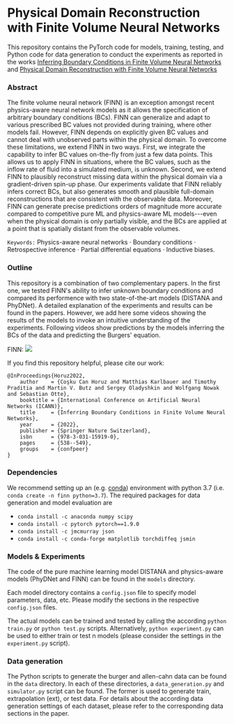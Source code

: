 # Physical Domain Reconstruction with Finite Volume Neural Networks

This repository contains the PyTorch code for models, training, testing, and Python code for data generation to conduct the experiments as reported in the works [Inferring Boundary Conditions in Finite Volume Neural Networks](https://link.springer.com/chapter/10.1007/978-3-031-15919-0_45) and [Physical Domain Reconstruction with Finite Volume Neural Networks]([https://link.springer.com/chapter/10.1007/978-3-031-15919-0_45](https://doi.org/10.1080/08839514.2023.2204261))

### Abstract

The finite volume neural network (FINN) is an exception amongst recent physics-aware neural network models as it allows the specification of arbitrary boundary conditions (BCs). FINN can generalize and adapt to various prescribed BC values not provided during training, where other models fail. However, FINN depends on explicitly given BC values and cannot deal with unobserved parts within the physical domain. To overcome these limitations, we extend FINN in two ways. First, we integrate the capability to infer BC values on-the-fly from just a few data points. This allows us to apply FINN in situations, where the BC values, such as the inflow rate of fluid into a simulated medium, is unknown. Second, we extend FINN to plausibly reconstruct missing data within the physical domain via a gradient-driven spin-up phase. Our experiments validate that FINN reliably infers correct BCs, but also generates smooth and plausible full-domain reconstructions that are consistent with the observable data. Moreover, FINN can generate precise predictions orders of magnitude more accurate compared to competitive pure ML and physics-aware ML models---even when the physical domain is only partially visible, and the BCs are applied at a point that is spatially distant from the observable volumes.

`Keywords:` Physics-aware neural networks · Boundary conditions · Retrospective inference · Partial differential equations · Inductive biases.


### Outline
This repository is a combination of two complementary papers. In the first one, we tested FINN's ability to infer unknown boundary conditions and compared its performence with two state-of-the-art models (DISTANA and PhyDNet). A detailed explanation of the experiments and results can be found in the papers. However, we add here some videos showing the results of the models to invoke an intuitive understanding of the experiments. Following videos show predictions by the models inferring the BCs of the data and predicting the Burgers' equation.



FINN:
![](https://github.com/CognitiveModeling/MSC-Horuz/assets/94513279/7bca87cb-033f-4bd2-a937-a7021e5a5d2a)




If you find this repository helpful, please cite our work:

```
@InProceedings{Horuz2022,
    author    = {Coşku Can Horuz and Matthias Karlbauer and Timothy Praditia and Martin V. Butz and Sergey Oladyshkin and Wolfgang Nowak and Sebastian Otte},
    booktitle = {International Conference on Artificial Neural Networks (ICANN)},
    title     = {Inferring Boundary Conditions in Finite Volume Neural Networks},
    year      = {2022},
    publisher = {Springer Nature Switzerland},
    isbn      = {978-3-031-15919-0},
    pages     = {538--549},
    groups    = {confpeer}
}
```

### Dependencies

We recommend setting up an (e.g. [conda](https://docs.conda.io/projects/conda/en/latest/user-guide/tasks/manage-environments.html)) environment with python 3.7 (i.e. `conda create -n finn python=3.7`). The required packages for data generation and model evaluation are

  - `conda install -c anaconda numpy scipy`
  - `conda install -c pytorch pytorch==1.9.0`
  - `conda install -c jmcmurray json`
  - `conda install -c conda-forge matplotlib torchdiffeq jsmin`

### Models & Experiments

The code of the pure machine learning model DISTANA and physics-aware models (PhyDNet and FINN) can be found in the `models` directory.

Each model directory contains a `config.json` file to specify model parameters, data, etc. Please modify the sections in the respective `config.json` files.


The actual models can be trained and tested by calling the according `python train.py` or `python test.py` scripts. Alternatively, `python experiment.py` can be used to either train or test n models (please consider the settings in the `experiment.py` script).

### Data generation

The Python scripts to generate the burger and allen-cahn data can be found in the `data` directory. In each of these directories, a `data_generation.py` and `simulator.py` script can be found. The former is used to generate train, extrapolation (ext), or test data. For details about the according data generation settings of each dataset, please refer to the corresponding data sections in the paper.
